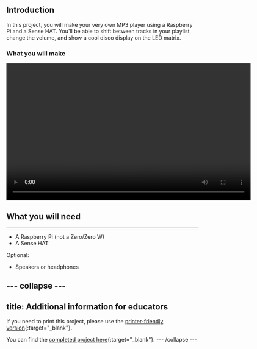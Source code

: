 ## Introduction

In this project, you will make your very own MP3 player using a Raspberry Pi and a Sense HAT. You'll be able to shift between tracks in your playlist, change the volume, and show a cool disco display on the LED matrix. 

### What you will make

<video width="640" height="360" controls>
<source src="images/mp3.mp4" type="video/mp4">
Your browser does not support MP4 video, so try FireFox or Chrome.
</video>


## What you will need
---
- A Raspberry Pi (not a Zero/Zero W)
- A Sense HAT

Optional:
- Speakers or headphones



--- collapse ---
---
title: Additional information for educators
---
If you need to print this project, please use the [printer-friendly version](https://projects.raspberrypi.org/en/projects/sensehat-scratch-mp3-player/print){:target="_blank"}.

You can find the [completed project here](https://rpf.io/p/en/sensehat-scratch-mp3-player-get){:target="_blank"}.
--- /collapse ---


